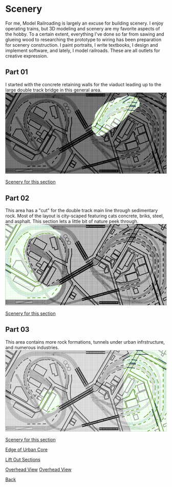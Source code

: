 # Scenery

For me, Model Railroading is largely an excuse for building scenery. I enjoy operating trains, but 3D modeling and scenery are my favorite aspects of the hobby. To a certain extent, everything I've done so far from sawing and glueing wood to researching the prototype to wiring has been preparation for scenery construction. I paint portraits, I write textbooks, I design and implement software, and lately, I model railroads. These are all outlets for creative expression.

## Part 01
I started with the concrete retaining walls for the viaduct leading up to the large double track bridge in this general area.
![Image of steel viaduct](area00.png)

[Scenery for this section](part01/part01.md)

## Part 02
This area has a "cut" for the double track main line through sedimentary rock. Most of the layout is city-scaped featuring cats concrete, briks, steel, and asphalt. This section lets a little bit of nature peek through.
![Image of steel viaduct](area01.png)

[Scenery for this section](part02/part02.md)

## Part 03
This area contains more rock formations, tunnels under urban infrstructure, and numerous industries.
![Image of steel viaduct](area02.png)

[Scenery for this section](part03/part03.md)

[Edge of Urban Core](part03/part03.md)

[Lift Out Sections](liftOutSections/liftOut.md)

[Overhead View](IMG_1215.png)
[Overhead View](IMG_1260.png)

[Back](https://nscale4by8.github.io/nscale4x8/)
